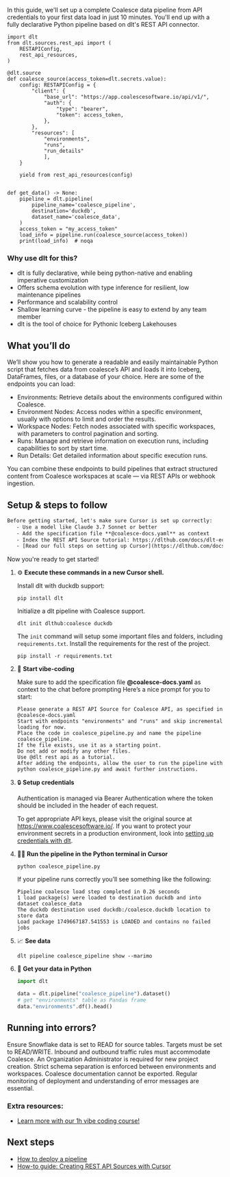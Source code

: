 In this guide, we'll set up a complete Coalesce data pipeline from API credentials to your first data load in just 10 minutes. You'll end up with a fully declarative Python pipeline based on dlt's REST API connector.

```python-outcome
import dlt
from dlt.sources.rest_api import (
    RESTAPIConfig,
    rest_api_resources,
)

@dlt.source
def coalesce_source(access_token=dlt.secrets.value):
    config: RESTAPIConfig = {
        "client": {
            "base_url": "https://app.coalescesoftware.io/api/v1/",
            "auth": {
                "type": "bearer",
                "token": access_token,
            },
        },
        "resources": [
            "environments",
            "runs",
            "run_details"
            ],
    }

    yield from rest_api_resources(config)


def get_data() -> None:
    pipeline = dlt.pipeline(
        pipeline_name='coalesce_pipeline',
        destination='duckdb',
        dataset_name='coalesce_data', 
    )
    access_token = "my_access_token"
    load_info = pipeline.run(coalesce_source(access_token))
    print(load_info)  # noqa
```

### Why use dlt for this?

- dlt is fully declarative, while being python-native and enabling imperative customization
- Offers schema evolution with type inference for resilient, low maintenance pipelines
- Performance and scalability control
- Shallow learning curve - the pipeline is easy to extend by any team member
- dlt is the tool of choice for Pythonic Iceberg Lakehouses

## What you’ll do

We’ll show you how to generate a readable and easily maintainable Python script that fetches data from coalesce’s API and loads it into Iceberg, DataFrames, files, or a database of your choice. Here are some of the endpoints you can load:

- Environments: Retrieve details about the environments configured within Coalesce.
- Environment Nodes: Access nodes within a specific environment, usually with options to limit and order the results.
- Workspace Nodes: Fetch nodes associated with specific workspaces, with parameters to control pagination and sorting.
- Runs: Manage and retrieve information on execution runs, including capabilities to sort by start time.
- Run Details: Get detailed information about specific execution runs.

You can combine these endpoints to build pipelines that extract structured content from Coalesce workspaces at scale — via REST APIs or webhook ingestion.

## Setup & steps to follow

```default
Before getting started, let's make sure Cursor is set up correctly:
   - Use a model like Claude 3.7 Sonnet or better
   - Add the specification file **@coalesce-docs.yaml** as context
   - Index the REST API Source tutorial: https://dlthub.com/docs/dlt-ecosystem/verified-sources/rest_api/ and add it to context as **@dlt rest api**
   - [Read our full steps on setting up Cursor](https://dlthub.com/docs/dlt-ecosystem/llm-tooling/cursor-restapi#23-configuring-cursor-with-documentation)
```

Now you're ready to get started! 

1. ⚙️ **Execute these commands in a new Cursor shell.**
    
    Install dlt with duckdb support:
    ```shell
    pip install dlt
    ```

    Initialize a dlt pipeline with Coalesce support.
    ```shell
    dlt init dlthub:coalesce duckdb
    ```

    The `init` command will setup some important files and folders, including `requirements.txt`. Install the requirements for the rest of the project.
    ```shell
    pip install -r requirements.txt
    ```
    
2. 🤠 **Start vibe-coding**
    
    Make sure to add the specification file **@coalesce-docs.yaml** as context to the chat before prompting
    Here’s a nice prompt for you to start: 
    
    ```prompt
    Please generate a REST API Source for Coalesce API, as specified in @coalesce-docs.yaml 
    Start with endpoints "environments" and "runs" and skip incremental loading for now. 
    Place the code in coalesce_pipeline.py and name the pipeline coalesce_pipeline. 
    If the file exists, use it as a starting point. 
    Do not add or modify any other files. 
    Use @dlt rest api as a tutorial. 
    After adding the endpoints, allow the user to run the pipeline with python coalesce_pipeline.py and await further instructions.
    ```

    
3. 🔒 **Setup credentials** 
    
    Authentication is managed via Bearer Authentication where the token should be included in the header of each request.
    
    To get appropriate API keys, please visit the original source at https://www.coalescesoftware.io/.
    If you want to protect your environment secrets in a production environment, look into [setting up credentials with dlt](https://dlthub.com/docs/walkthroughs/add_credentials).
    
4. 🏃‍♀️ **Run the pipeline in the Python terminal in Cursor**
    
    ```shell
    python coalesce_pipeline.py
    ```
    
    If your pipeline runs correctly you’ll see something like the following:
    
    ```shell
    Pipeline coalesce load step completed in 0.26 seconds
    1 load package(s) were loaded to destination duckdb and into dataset coalesce_data
    The duckdb destination used duckdb:/coalesce.duckdb location to store data
    Load package 1749667187.541553 is LOADED and contains no failed jobs
    ```
    
5. 📈 **See data**
    
    ```shell
    dlt pipeline coalesce_pipeline show --marimo
    ```
    
6. 🐍 **Get your data in Python**
    
    ```python
    import dlt

   data = dlt.pipeline("coalesce_pipeline").dataset()
   # get "environments" table as Pandas frame
   data."environments".df().head()
    ```

## Running into errors?

Ensure Snowflake data is set to READ for source tables. Targets must be set to READ/WRITE. Inbound and outbound traffic rules must accommodate Coalesce. An Organization Administrator is required for new project creation. Strict schema separation is enforced between environments and workspaces. Coalesce documentation cannot be exported. Regular monitoring of deployment and understanding of error messages are essential.

### Extra resources:

- [Learn more with our 1h vibe coding course!](https://www.youtube.com/watch?v=GGid70rnJuM)

## Next steps

- [How to deploy a pipeline](https://dlthub.com/docs/walkthroughs/deploy-a-pipeline)
- [How-to guide: Creating REST API Sources with Cursor](https://dlthub.com/docs/dlt-ecosystem/llm-tooling/cursor-restapi)